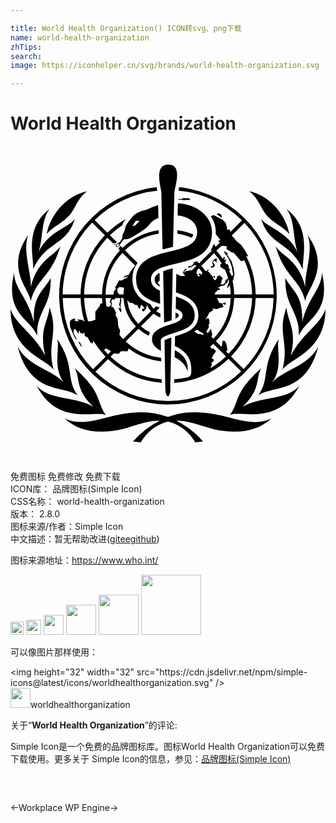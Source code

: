 ```yaml
---

title: World Health Organization() ICON转svg、png下载
name: world-health-organization
zhTips: 
search: 
image: https://iconhelper.cn/svg/brands/world-health-organization.svg

---
```


# World Health Organization  <small style="font-size: 60%;font-weight: 100"></small>

<div id="svg" class="svg-wrap">
<svg role="img" viewBox="0 0 24 24" xmlns="http://www.w3.org/2000/svg"><title>World Health Organization icon</title><path d="M12.0214 1.4122c-1.064 0-.6118 1.5783-.5273 2.0925 0 .025.0857 3.5707.1024 4.3789.1619-.0429.3226-.0822.4761-.119l.3214-.081c.0154-.782.094-4.1658.0964-4.1837.0702-.551.6272-2.0877-.469-2.0877zm-.3118 12.0405c.119-.0405.238-.0762.3452-.1107l.2297-.0714c0-.2274.069-3.372.0809-3.9433a7.2271 7.2271 0 0 0-.732.2107c.0083.4285.0702 3.5719.0762 3.9147zm.3928 1.1926c-.0405.0143-.144.0583-.2095.081-.0655.0226-.1571.0606-.1571.0845 0 .0238.0666 3.6195.0666 3.6992 0 .744.3785.7487.3785 0 0-.0535.0762-3.9159.0762-3.9159s-.0905.0298-.1547.0512zm-.8558-10.1468a5.4953 5.4953 0 0 0-.8332.3392c-.2975.0988-.7141.119-1.151.588a5.8905 5.8905 0 0 0-.3963.5094c-.131.188-.1369.4904-.238.6535-.1381.238-.1048.3701-.1048.3701v.0072a.632.632 0 0 1-.1595.2952.6046.6046 0 0 1-.5546.2213c.1975.0988.476-.0392.476-.0392a3.6433 3.6433 0 0 0-.1047.3927c.2214-.501.425-.6843.488-.7355.0952.0214.2928.013.6594-.1976.4142-.238 1.0367-.6249 1.2129-.87a1.6175 1.6175 0 0 1 .7332-.5535c-.0131-.3773-.0203-.7035-.0274-.9808zM9.4993 6.0637L9.284 6.11l.257-.413.3.0095zm1.2795 8.64c0 .4665.3452.714.6892.9128 0-.0785-.0143-.801-.0143-.8129.0071-.144.1464-.2309.2595-.2845a5.6 5.6 0 0 1 .5463-.2082c.1023-.0358.1892-.0703.2868-.0988.6904-.2083 1.489-.4761 1.489-1.3093 0-.8332-.6844-1.1902-1.4283-1.4438 0 .2678-.013.6594-.019.9296.3166.119.526.275.526.5142 0 .3011-.3213.476-.5486.5618a5.9252 5.9252 0 0 1-.2797.0976c-.1833.0571-.381.119-.5654.1904a2.7126 2.7126 0 0 0-.2797.119c-.3285.1643-.663.406-.6618.832zm4.5753-8.1496c0-.8534-.619-1.8009-2.1365-2.1353a3.6528 3.6528 0 0 0-.463-.0536c0 .1286-.0095.4237-.0095.4237 0 .0929-.0095.4345-.012.5083a2.1424 2.1424 0 0 1 .2917.0404c.882.2107 1.1974.7142 1.1974 1.2165 0 .8105-.6927 1.1164-1.5473 1.3473l-.2821.0738c-.2583.0643-.5237.1262-.7868.1964a10.782 10.782 0 0 0-.2797.0797c-.9438.288-1.7556.7427-1.7556 1.9044 0 1.1617.926 1.5878 1.8294 1.8663q-.0083-.4987-.019-1.0022c-.3988-.1868-.6797-.4332-.6797-.8474 0-.4142.256-.6499.6475-.8332a3.0192 3.0192 0 0 1 .2786-.1083c.225-.0762.476-.1416.7439-.2059l.282-.0678c1.2724-.2976 2.7007-.6963 2.7007-2.4031zm-2.8482 9.5362c.4284.2166.8236.5165.989 1.0843.0726-.9403-.4546-1.3474-.9771-1.6223l-.012.538zM19.5199 5.29c.4595.5475 1.2629.87 1.733 1.4188-.3368-1.6223-1.589-2.947-3.0696-3.2637.7225.544.8784 1.2998 1.3366 1.845zM1.7235 9.4023c1.02-2.2198 2.5423-1.7497 3.1862-3.8647-.357.6487-2.0234.9224-2.7982 2.5852.394-.988.1964-2.4995.863-3.3148-1.9926 1.47-1.144 3.848-1.251 4.5943zm1.8472 5.324c.1833.864-.357 2.1114.5 3.304-.8856-.9926-2.7614-1.245-3.5256-2.7542.9522 3.6898 3.4517 2.928 4.5694 3.729-.9237-1.327-.1679-2.209-1.5438-4.2789zm-.2868 2.315c-.5463-2.0603.4273-2.7745-.3166-4.7503-.0774 1.114-.8201 1.6568-.319 3.6898C1.7639 14.2597.3963 13.6169 0 12.4338c.0274 3.2351 2.6269 3.7148 3.2839 4.6075zm3.992 3.4517c-.7653-1.0594-.238-1.658-2.3923-3.5815.4546.7023-.0143 1.5854 1.4354 2.959-1.4188-.8332-3.3755-.4761-4.3194-1.5962 1.6211 3.103 4.4694 1.8366 5.2763 2.2222zm10.4051-.6225c1.4497-1.3736.9808-2.2615 1.4354-2.959-2.1495 1.9235-1.627 2.5221-2.3923 3.5815.807-.3857 3.6552.8807 5.2751-2.2187-.9427 1.1213-2.8994.763-4.3182 1.5997zm2.2484-1.8437c.8534-1.1903.3166-2.44.4999-3.3041-1.376 2.0698-.6201 2.9518-1.5473 4.2848 1.1236-.801 3.6135-.0416 4.5693-3.729-.763 1.5069-2.6364 1.7592-3.522 2.7519zm-3.435 2.6126a10.617 10.617 0 0 0-2.3508-.3571 5.6834 5.6834 0 0 0-2.1424.3642 5.687 5.687 0 0 0-2.1424-.3642 10.617 10.617 0 0 0-2.3508.357c-1.2938.344-2.4114.6106-3.3862.119.9343.8332 2.0234 1.1249 3.5981.9523 1.3093-.1405 2.3698-.7963 3.6052-.7868h.0488a6.6023 6.6023 0 0 0-2.0377 1.5842l.5952.0798s.6272-1.2605 2.0698-1.589c1.4426.3285 2.0698 1.589 2.0698 1.589l.5951-.0798a6.6213 6.6213 0 0 0-2.0377-1.5758h.0488c1.2355-.0096 2.2936.6463 3.604.7867 1.5748.1702 2.665-.1262 3.5994-.9522-.9748.4868-2.0925.2202-3.3863-.1238zM3.0553 10.0569c-.5333 1.0236-1.3617 1.2581-1.27 3.3767-.45-1.883-1.5188-2.5804-1.5057-3.7813-.7427 3.1303 1.2426 3.5016 1.752 4.8133-.075-1.8794 1.1248-2.259 1.0236-4.4087zm.745-2.4162c-.1856.2595-.3154.3702-.8105.7785a4.0194 4.0194 0 0 0-1.4426 2.353c.0512-1.1473-.6582-2.7958-.1869-3.998-1.8246 2.577.1048 4.1207.1726 5.0538.4737-1.796 1.5616-1.8103 2.2674-4.1873zm18.6511 3.1316A4.0254 4.0254 0 0 0 21.01 8.4192c-.4951-.4083-.6249-.519-.8105-.7785.7058 2.3805 1.7937 2.3912 2.2614 4.1873.0679-.9331 1.9972-2.4769.1714-5.0537.4761 1.202-.232 2.8506-.1809 3.998zm1.5473 1.6663c-.3963 1.1831-1.764 1.8258-2.6483 3.5517.5011-2.0377-.238-2.5805-.319-3.6898-.7439 1.9782.238 2.6888-.3166 4.7503.6582-.9022 3.2577-1.3819 3.2851-4.617zm-3.0506-2.3817c-.1011 2.1496 1.0998 2.5293 1.0236 4.404.5106-1.3093 2.4995-1.683 1.752-4.8134.0143 1.201-1.0545 1.9044-1.5008 3.7754.0833-2.1079-.7451-2.3424-1.2748-3.366zM4.4824 5.296c.4607-.5474.6166-1.3009 1.3379-1.8448-1.4807.3166-2.7376 1.6413-3.0697 3.2636.463-.5546 1.2677-.8772 1.727-1.4247zm14.6126.2476c.644 2.1151 2.1663 1.645 3.1851 3.8648-.106-.7463.7427-3.1244-1.2497-4.5944.6665.8165.469 2.327.8629 3.3148-.7773-1.6687-2.44-1.9424-2.803-2.5911zm-5.1692 1.195a4.9895 4.9895 0 0 0-1.2176-.3273v.2714a4.761 4.761 0 0 1 1.1188.307.7141.7141 0 0 0 .0988-.251zM13.6175 4.12l.081-.0726-.1548-.0655-.407-.0083-.106.0738-.238-.0202v.0583a4.136 4.136 0 0 1 .419.044l.1987-.0178zm-.789 8.778c0-.069-.0917-.1368-.2274-.2011h-.025c0 .056 0 .332-.0084.4666.1679-.075.2607-.156.2607-.2655zM8.1126 7.7205a1.2997 1.2997 0 0 1 .0345-.1488.6891.6891 0 0 1-.1666.0167zm3.8956 11.9738a8.3031 8.3031 0 0 0 .8463-16.5598c0 .0155 0 .0321-.0095.0476-.0167.081-.0322.1535-.044.2178a8.0163 8.0163 0 0 1 4.8359 2.2615l-.9165.9165.0345-.162-.119-.0523-.1643-.0095.0345-.106-.1106-.3749-.2286-.2511-.7141-.3773-.062.0655-.1296.038a2.1424 2.1424 0 0 1 .3785 1.2034v.163l.357.4464-.1666.038.1107.1667-.313.3118-.1262-.238a2.133 2.133 0 0 1-.238.4678l.0702.0642-.9653.9653a3.2917 3.2917 0 0 0-.181-.1607 4.5833 4.5833 0 0 1-.2832.119l.0821.0643-.0488.0488-.119.0631-.0417.119-.0702-.0702-.2035.0679.056.0892.1404-.0369.0916.0072.0072-.05.0702-.0357.0214-.0417.1262-.0357h.0988c.019.0167.0392.0345.057.0524l-.388.369-.0285-.0405-.4.0654-.0892.0893-.0869.0107.2476-.238-.088-.044-.2322.3094.0679-.0071v.119l.0845.0333.0166.119-.1392-.0273-.1452.0261-.3571-.1797-.0286 1.4164c.8332.2785 1.708.6808 1.708 1.7378a1.3093 1.3093 0 0 1-.595 1.1164l-.018.0119-.0261.0179c-.3357.2213-.7665.3404-1.1403.457l-.0107.7403c.5951.2952 1.3152.7249 1.2486 1.9544-.0084.3023-.1262.3856-.2274.413a6.2511 6.2511 0 0 1-1.0712.1702v.2702a6.6499 6.6499 0 0 0 4.1397-1.8282l.964.9641a8.0186 8.0186 0 0 1-11.1049.0226l.9641-.964a6.6451 6.6451 0 0 0 4.0814 1.8031v-.2702a6.3785 6.3785 0 0 1-3.8945-1.7222l.257-.2583.3572.0405.188-.2024.4928.0167.0726-.1702-.0179-.0726a4.999 4.999 0 0 0 2.5102 1.0033v-.2713a4.7526 4.7526 0 0 1-2.7042-1.2403l.9653-.9652a3.4338 3.4338 0 0 0 .782.5249.913.913 0 0 1 .0976-.2536 3.1208 3.1208 0 0 1-.6892-.463l.9677-.9664a1.7687 1.7687 0 0 0 .5166.2868v-.2904a1.4842 1.4842 0 0 1-.319-.1893l.2725-.2725a6.7378 6.7378 0 0 1-.288-.0929l-.1833.1833a1.4759 1.4759 0 0 1-.2309-.344 3.2815 3.2815 0 0 1-.476-.2547 1.8675 1.8675 0 0 1-.9035-1.6401 1.9687 1.9687 0 0 1 .3904-1.2498l-.9617-.9617a4.7502 4.7502 0 0 1 2.5757-1.2664c0-.0928 0-.1845-.006-.2714a5.0204 5.0204 0 0 0-2.76 1.3498l-.1631-.1595a4.504 4.504 0 0 0-.1297.2511l.1023.1036a5.0145 5.0145 0 0 0-1.364 3.3552H5.6096a6.382 6.382 0 0 1 1.7699-4.3253l.4332.4345a.5487.5487 0 0 0 .062 0 .6546.6546 0 0 0 .2463-.0715l-.551-.551a6.488 6.488 0 0 1 .9521-.7594 1.7925 1.7925 0 0 1 .0679-.2 3.2053 3.2053 0 0 1 .2083-.2797 6.6653 6.6653 0 0 0-1.4188 1.0462l-.9641-.964a7.9984 7.9984 0 0 1 4.7729-2.2377 2.1298 2.1298 0 0 1-.012-.0595c-.0118-.0631-.0261-.1333-.0392-.2071a8.3043 8.3043 0 0 0 .8665 16.5622zm1.7985-5.731v-.0071zm4.0206-8.108a8.0056 8.0056 0 0 1 2.2198 5.4561h-1.37a6.626 6.626 0 0 0-.7141-2.9137l.0119-.0238.094.05.0226-.0726-.238-.4273-.2892-.3999-.3428-.2797c-.119-.1452-.238-.2857-.3654-.4213zm-1.7437 1.7462l.3273.0143.0786.094-.0393.1392.4511.2857.0893-.0107.5832.6665.238-.0833a6.3559 6.3559 0 0 1 .5952 2.6042h-1.364a4.9728 4.9728 0 0 0-.1274-1.0378l.063-.0846.0846-.4272-.0643-.4595-.1642-.5284-.381-.557.093.0487.0463-.0464-.3059-.2071-.0202.0678.3059.4369.1726.357.119.3571.0393.238.063.4024-.119.0083s-.132-.2464-.1725-.3476l.0607-.0916-.119-.1666V9.107l-.0834-.1047-.1035.013a2.924 2.924 0 0 0-.119-.2035l.0737.037.019-.0191-.0392-.0857.0893-.05-.0405-.05-.1321.05.0488-.207-.0786-.0453-.0702.1654a5.0752 5.0752 0 0 0-.4963-.6308zm-.2737 3.1981l.2451-.1333.25-.038.0547-.119.1393-.0834.0536-.119.0428-.2012a4.071 4.071 0 0 1 .0548.2155l-.1321.394v.1332l.1916-.2559a4.611 4.611 0 0 1 .0678.7142h-1.1902l-.0274-.1036.1393-.1107.0273-.0666.0607-.0452.162-.0167.0166-.0714zm-1.6378-.9367l.119-.0285v-.0286l-.119-.0821.0416-.2571.1464-.1464a3.2327 3.2327 0 0 1 .2536.3297l-.0512.1583-.1333-.0952-.1012.0273.05.094h.05l-.056.1393-.038-.056zm.5225 4.5313l-.2952-.0833-.088.032-.1667-.1273-.1571-.056c.0774-.0559.1524-.119.225-.176l.238.1713.1857.0976.0916.0917zm-.15-5.2633l.9653-.9653a4.8121 4.8121 0 0 1 .5951.8023l-.119.0333.006.2154.357.2286a4.6657 4.6657 0 0 1 .2262.6094l-.0631.0928-.131.0833-.032.2-.0893.05-.075.088-.075-.0273h-.1333l.0774-.1048.0559-.2725.088-.0548-.2487-.2559-.194.0655-.044.182-.119.1322-.1274-.1048-.0452-.1118.0726-.0453.0404.0738.0595-.0226-.0261-.119h-.0845l-.006.05-.056.0107-.3035-.3559-.1023-.0774.0393-.0428.0904-.031-.0833-.0333s-.106.0238-.119.0238l.0607.0762h-.1524a3.2982 3.2982 0 0 0-.3047-.3928zm.4916 5.136l-.131-.131.1-.1298.1262-.257-.0488-.0715.0833-.1904-.0095-.1714-.05-.1773-.119-.0417-.044.1-.0715-.019a3.235 3.235 0 0 0 .2857-.4988l.119-.0523.069-.0929.0334.0381.0833-.1-.0666-.0833.0607-.0167.1118.0453h.2107l.1274-.0667.3332-.088-.063-.1107-.0215-.1345.1786.0785.0666-.0393-.0333-.138-.2154.0869-.238-.05-.1834-.375h1.0439a4.7514 4.7514 0 0 1-1.3176 3.1042l-.1429-.144.062-.1917-.112-.4225zm.1845 2.6625l.1285-.2762-.05-.119.1893-.1666v-.1l-.1619-.1012.1333-.2654.2-.2618-.2-.2155h-.15l-.0928-.1511a7.5411 7.5411 0 0 0 .238-.206l.9654.9653a6.4725 6.4725 0 0 1-1.1998.8987zm1.2045-1.2736l.1071-.119-.1011-.5285-.069-.0273.0428-.0893-.2285-.0714-.044.188-.0227.238-.0476.0441-.4166-.4166a5.0192 5.0192 0 0 0 1.3973-3.2934h1.3653a6.3737 6.3737 0 0 1-1.7973 4.2587zm.3761.375a6.6463 6.6463 0 0 0 1.877-4.4492h1.364a8.008 8.008 0 0 1-2.2757 5.4144zm-8.2126-1.3224a5.1601 5.1601 0 0 1-.2833-.319l.0417-.3452-.144-.3308-.0358-.5178-.1618-.3142.0333-.1952-.1952-.375-.1702-.0856.069-.1988-.0702-.1571.0702-.1798h.1869l.0654-.1083h.319l.0488.094-.0595.3298-.038.0559.119.2607-.0786.0428-.0548-.069-.0238.0262.0548.1547.094.181h.044l.031-.1762-.0452-.0596v-.1095l-.0143-.2261.0595-.3975-.0643-.1072h.2286a3.3898 3.3898 0 0 0 .939 2.1627zm-.9046-2.6673l-.1286.2023h-.2213l-.0179-.013a4.849 4.849 0 0 1-.069-.6488h.4106l-.0988.3285zm.4487-.9368l.025-.2713.1619-.094.2892.0511.044.0524a3.2136 3.2136 0 0 0-.044.469h-.3273zm1.389 1.02l.0679-.0344.1702.1345-.0774.063.2012.1334-.0048-.1429.1071-.1773.1119.119.119.1643-.219.0452.094.188.144-.0761-.0142-.0595.1071-.0727.063-.2975a1.7746 1.7746 0 0 0 .3131.476l-.964.9642a3.1196 3.1196 0 0 1-.8451-1.8116l.1975.2107h.1857zm-.9926-3.9825l.964.9653a3.441 3.441 0 0 0-.5117.7368h-.0667l-.1357.0416h-.0476l-.144.1345.182-.038.1643-.0417-.0285.063-.144.0882h-.0726l-.212.1618-.2046-.0166-.2964.5522.0583.1107-.1607.1786-.025.238h-.6046a4.7514 4.7514 0 0 1 1.2855-3.1744zM7.283 15.4202l.3059.1797.063.0428-.2213.2214q-.1548-.1607-.3-.332zm-.306-3.8386c0 .1321.0168.2643.031.394l-.1666.038-.0345.1691-.3476.4428.0084.6082-.3571.119h-.1952a6.3654 6.3654 0 0 1-.3047-1.7723zm-1.3473 1.764l-.0797-.0155-.075-.0845-.3833-.0333.119.1606-.357-.0666.0928-.0857-.0869-.0857-.2559.1119-.0916.169.0357.3892.2952.6999.1416.2213.081.0298-.2226-.4225-.0488-.2155.05-.0523-.031-.119.1345.0178.206.3118.0511.0203v-.2274l.0833.0488.0179.119.2166.0572.0905-.0643.031.0214v.1655l.0951.119.119.0262.2524.4273.1535.0428.0476-.2a6.7034 6.7034 0 0 0 .9403 1.2141l-.964.9641a8.0127 8.0127 0 0 1-2.3115-5.4287h1.3652a6.6451 6.6451 0 0 0 .288 1.764zm.5952-7.514l.964.964a6.6546 6.6546 0 0 0-1.8496 4.5158h-1.364A8.008 8.008 0 0 1 6.219 5.8316zm9.879-.4975l-.0822-.1333-.1785-.0893-.1393.106.1786.0951.1916.1464zm-.8344 3.8504v.1047l.238-.0702.0726-.144-.163-.2143.0869-.1309.2202.1571.0404-.0321-.044-.031-.05-.0952.0905-.0523-.0881-.119-.2071.1047-.069.1297-.0417.113.0916.1536-.0333.0714zm-9.8671 6.1202l.0179-.0619-.119-.2666-.1453-.0536zm5.5798-5.1276c0 .2286.1393.3904.3928.5297v-.1024l-.1595-.1594.0845-.1536.069-.019c0-.2666-.0106-.5654-.0118-.6082h-.012c-.2356.1309-.363.288-.363.513Z"/></svg>
</div>
<detail full-name='world-health-organization'></detail>

<div class="detail-page">
<p>
<span><span class="badge-success badge">免费图标</span> <span class="badge-success badge">免费修改</span>  <span class="badge-success badge">免费下载</span> </span>
<br/>
<span>
ICON库：
<span class="badge-secondary badge">品牌图标(Simple Icon)</span> 
</span>
<br/>
<span>
CSS名称：
<span class="badge-secondary badge">world-health-organization</span> 
</span>

<br/>
<span>
版本：
<span class="badge-secondary badge">2.8.0</span> 
</span>
<br/>
<span>图标来源/作者：<span class="badge-light badge">Simple Icon</span></span> 
<br/>
<span class="zh-detail">中文描述：暂无<span class="help-link"><span>帮助改进</span>(<a href="https://gitee.com/liuwave/icon-helper/edit/master/json/brands/world-health-organization.json" target="_blank" rel="noopener noreferrer">gitee</a><a href="https://github.com/liuwave/icon-helper/edit/master/json/brands/world-health-organization.json" target="_blank" rel="noopener noreferrer">github</a></span>)</span><br/>
</p>
</div><div class="description description alert alert-light"><p>图标来源地址：<a href="https://www.who.int/" target="_blank" rel="noopener noreferrer">https://www.who.int/</a></p></div>
<div class="alert alert-dark">
<img height="21" width="21" src="https://cdn.jsdelivr.net/npm/simple-icons@latest/icons/worldhealthorganization.svg" />
<img height="24" width="24" src="https://cdn.jsdelivr.net/npm/simple-icons@latest/icons/worldhealthorganization.svg" />
<img height="32" width="32" src="https://cdn.jsdelivr.net/npm/simple-icons@latest/icons/worldhealthorganization.svg" />
<img height="48" width="48" src="https://cdn.jsdelivr.net/npm/simple-icons@latest/icons/worldhealthorganization.svg" />
<img height="64" width="64" src="https://cdn.jsdelivr.net/npm/simple-icons@latest/icons/worldhealthorganization.svg" />
<img height="96" width="96" src="https://cdn.jsdelivr.net/npm/simple-icons@latest/icons/worldhealthorganization.svg" />

</div>
<div>
  <p>可以像图片那样使用：    
  </p>
  <div class="alert alert-primary" style="font-size: 14px">
    &lt;img height="32" width="32" src="https://cdn.jsdelivr.net/npm/simple-icons@latest/icons/worldhealthorganization.svg" /&gt;
    <copy-btn content='<img height="32" width="32" src="https://cdn.jsdelivr.net/npm/simple-icons@latest/icons/worldhealthorganization.svg" />'></copy-btn>
  </div>
  <div class="alert alert-secondary">
    <img height="32" width="32" src="https://cdn.jsdelivr.net/npm/simple-icons@latest/icons/worldhealthorganization.svg" />worldhealthorganization
    <copy-btn content="worldhealthorganization" btn-title="复制图标名称"></copy-btn>
  </div>
</div>
<div class="icon-detail__container">
<p>关于“<b>World Health Organization</b>”的评论:</p>
</div>
<Vssue title="关于“World Health Organization”的评论" />
<div><p>Simple Icon是一个免费的品牌图标库。图标World Health Organization可以免费下载使用。更多关于  Simple Icon的信息，参见：<a target="_blank" href="https://iconhelper.cn/brands.html">品牌图标(Simple Icon)</a>
</p></div>


<div style="padding:2rem 0 " class="page-nav"><p class="inner"><span class="prev">←<router-link to="/icon/workplace.html">Workplace</router-link></span> <span class="next"><router-link to="/icon/wp-engine.html">WP Engine</router-link>→</span></p></div>
